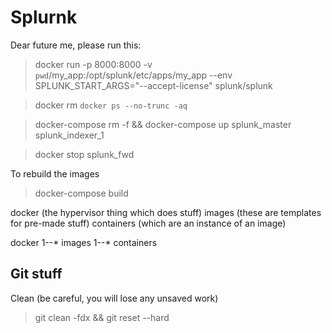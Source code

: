 # Splurnk

Dear future me, please run this:

> docker run -p 8000:8000 -v `pwd`/my_app:/opt/splunk/etc/apps/my_app --env SPLUNK_START_ARGS="--accept-license" splunk/splunk


> docker rm `docker ps --no-trunc -aq`

> docker-compose rm -f && docker-compose up splunk_master splunk_indexer_1

> docker stop splunk_fwd

To rebuild the images
> docker-compose build


docker (the hypervisor thing which does stuff)
images (these are templates for pre-made stuff)
containers (which are an instance of an image)

docker 1--* images 1--* containers


## Git stuff

Clean (be careful, you will lose any unsaved work)

> git clean -fdx && git reset --hard

